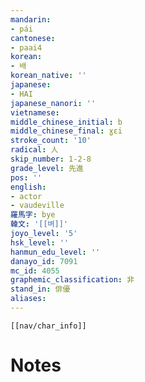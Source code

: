 ```yaml
---
mandarin:
- pái
cantonese:
- paai4
korean:
- 배
korean_native: ''
japanese:
- HAI
japanese_nanori: ''
vietnamese:
middle_chinese_initial: b
middle_chinese_final: ɣɛi
stroke_count: '10'
radical: 人
skip_number: 1-2-8
grade_level: 先進
pos: ''
english:
- actor
- vaudeville
羅馬字: bye
韓文: '[[벼]]'
joyo_level: '5'
hsk_level: ''
hanmun_edu_level: ''
danayo_id: 7091
mc_id: 4055
graphemic_classification: 非
stand_in: 俳優
aliases:
---
```

```meta-bind-embed
[[nav/char_info]]
```

# Notes
